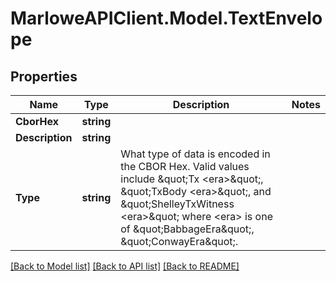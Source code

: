 # MarloweAPIClient.Model.TextEnvelope

## Properties

Name | Type | Description | Notes
------------ | ------------- | ------------- | -------------
**CborHex** | **string** |  | 
**Description** | **string** |  | 
**Type** | **string** | What type of data is encoded in the CBOR Hex. Valid values include \&quot;Tx &lt;era&gt;\&quot;, \&quot;TxBody &lt;era&gt;\&quot;, and \&quot;ShelleyTxWitness &lt;era&gt;\&quot; where &lt;era&gt; is one of \&quot;BabbageEra\&quot;, \&quot;ConwayEra\&quot;. | 

[[Back to Model list]](../README.md#documentation-for-models) [[Back to API list]](../README.md#documentation-for-api-endpoints) [[Back to README]](../README.md)

